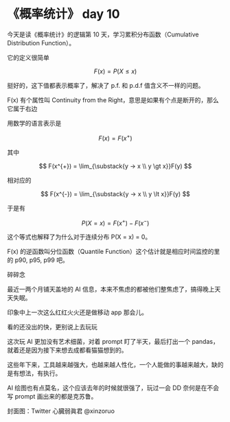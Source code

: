 # 《概率统计》 day 10

今天是读《概率统计》的逻辑第 10 天，学习累积分布函数（Cumulative Distribution Function）。

它的定义很简单

$$
F(x) = P(X \le x)
$$

挺好的，这下值都表示概率了，解决了 p.f. 和 p.d.f 值含义不一样的问题。

F(x) 有个属性叫 Continuity from the Right，意思是如果有个点是断开的，那么它属于右边

用数学的语言表示是

$$
F(x) = F(x^{+})
$$

其中

$$
F(x^{+}) = \lim_{\substack{y -> x \\ y \gt x}}F(y)
$$

相对应的

$$
F(x^{-}) = \lim_{\substack{y -> x \\ y \lt x}}F(y)
$$

于是有

$$
P(X = x) = F(x^{+}) - F(x^{-})
$$

这个等式也解释了为什么对于连续分布 P(X = x) = 0。

F(x) 的逆函数叫分位函数（Quantile Function）这个估计就是相应时间监控的里的 p90, p95, p99 吧。


碎碎念

最近一两个月铺天盖地的 AI 信息，本来不焦虑的都被他们整焦虑了，搞得晚上天天失眠。

印象中上一次这么红红火火还是做移动 app 那会儿。

看的还没出的快，更别说上去玩玩

这次玩 AI 更加没有艺术细菌，对着 prompt 盯了半天，最后打出一个 pandas，就着还是因为接下来想去成都看猫猫想到的。

这些年下来，工具越来越强大，也越来越人性化，一个人能做的事越来越大，缺的是有想法，有执行。

AI 绘图也有点莫名，这个应该去年的时候就很强了，玩过一会 DD 奈何是在不会写 prompt 画出来的都是克苏鲁。



封面图：Twitter 心臓弱眞君 @xinzoruo